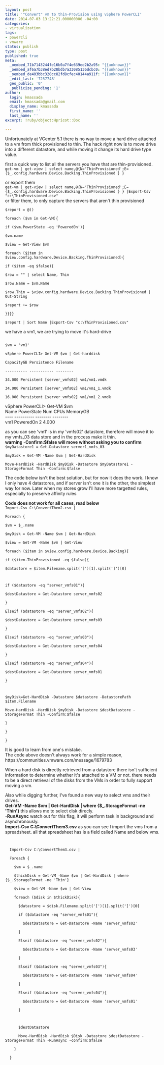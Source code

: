 ```yaml
---
layout: post
title: '"Convert" vm to thin-Provision using vSphere PowerCLI'
date: 2014-07-03 13:22:21.000000000 -04:00
categories:
- virtualization
tags:
- powercli
- vmware
status: publish
type: post
published: true
meta:
  _oembed_71b7143244fe16b0a7f4e639ee2b2a95: "{{unknown}}"
  _oembed_af6a7b38ed7b28bdb7a33085136dcbc0: "{{unknown}}"
  _oembed_de403bbc320cc82fd8cfec40144a911f: "{{unknown}}"
  _edit_last: '7257748'
  geo_public: '0'
  _publicize_pending: '1'
author:
  login: kmassada
  email: kmassada@gmail.com
  display_name: kmassada
  first_name: ''
  last_name: ''
excerpt: !ruby/object:Hpricot::Doc

---
```

<p>Unfortunately at VCenter 5.1 there is no way to move a hard drive attached to a vm from thick provisioned to thin. The hack right now is to move drive into a different datastore, and while moving it change its hard drive type value.</p>
<p>first a quick way to list all the servers you have that are thin-provisioned.<br />
<code>get-vm | get-view | select name,@{N='ThinProvisioned';E={$_.config.hardware.Device.Backing.ThinProvisioned } }</code></p>
<p>or export them<br />
<code>get-vm | get-view | select name,@{N='ThinProvisioned';E={$_.config.hardware.Device.Backing.ThinProvisioned } } |Export-Csv "c:\ThinProvisioned.csv"</code><br />
or filter them, to only capture the servers that aren't thin provisioned</p>
<p><code>$report = @()<br />
foreach ($vm in Get-VM){<br />
if ($vm.PowerState -eq 'PoweredOn'){<br />
$vm.name<br />
$view = Get-View $vm<br />
foreach ($item in $view.config.hardware.Device.Backing.ThinProvisioned){<br />
if ($item -eq $false){<br />
$row = "" | select Name, Thin<br />
$row.Name = $vm.Name<br />
$row.Thin = $view.config.hardware.Device.Backing.ThinProvisioned | Out-String<br />
$report += $row<br />
}}}}<br />
$report | Sort Name |Export-Csv "c:\ThinProvisioned.csv"</code></p>
<p>we have a vm1, we are trying to move it's hard-drive<br />
<code><br />
$vm = 'vm1'<br />
vSphere PowerCLI&gt; Get-VM $vm | Get-harddisk<br />
CapacityGB Persistence Filename<br />
---------- ----------- --------<br />
34.000 Persistent [server_vmfs02] vm1/vm1.vmdk<br />
34.000 Persistent [server_vmfs02] vm1/vm1_1.vmdk<br />
16.000 Persistent [server_vmfs02] vm1/vm1_2.vmdk</code></p>
<p>vSphere PowerCLI&gt; Get-VM $vm<br />
Name PowerState Num CPUs MemoryGB<br />
---- ---------- -------- --------<br />
vm1 PoweredOn 2 4.000</p>
<p>as you can see 'vm1' is in my 'vmfs02' datastore, therefore will move it to my vmfs_03 data store and in the process make it thin.<br />
<strong>warning -Confirm:$false will move without asking you to confirm</strong><br />
<code>$myDatastore1 = Get-Datastore server1_vmfs_03<br />
$myDisk = Get-VM -Name $vm | Get-HardDisk<br />
Move-HardDisk -HardDisk $myDisk -Datastore $myDatastore1 -StorageFormat Thin -Confirm:$false</code></p>
<p>The code below isn't the best solution, but for now it does the work. I know I only have 4 datastores, and if server isn't one it is the other, the simplest way for now. Later when my stores grow I'll have more targetted rules, especially to preserve affinity rules</p>
<p><strong>Code does not work for all cases, read below </strong><br />
<code>Import-Csv C:\ConvertThem2.csv |<br />
Foreach {<br />
$vm = $_.name<br />
$myDisk = Get-VM -Name $vm | Get-HardDisk<br />
$view = Get-VM -Name $vm | Get-View<br />
foreach ($item in $view.config.hardware.Device.Backing){<br />
if ($item.ThinProvisioned -eq $false){<br />
$datastore = $item.Filename.split('[')[1].split(']')[0]</p>
<p>if ($datastore -eq "server_vmfs01"){<br />
$destDatastore = Get-Datastore server_vmfs02<br />
}<br />
Elseif ($datastore -eq "server_vmfs02"){<br />
$destDatastore = Get-Datastore server_vmfs03<br />
}<br />
Elseif ($datastore -eq "server_vmfs03"){<br />
$destDatastore = Get-Datastore server_vmfs04<br />
}<br />
Elseif ($datastore -eq "server_vmfs04"){<br />
$destDatastore = Get-Datastore server_vmfs01<br />
}</p>
<p>$myDisk=Get-HardDisk -Datastore $datastore -DatastorePath $item.Filename<br />
Move-HardDisk -HardDisk $myDisk -Datastore $destDatastore -StorageFormat Thin -Confirm:$false<br />
}<br />
}<br />
}</code></p>
<p>It is good to learn from one's mistake.<br />
The code above doesn't always work for a simple reason,<br />
https://communities.vmware.com/message/1679783 </p>
<p>When a hard disk is directly retrieved from a datastore there isn't sufficient information to determine whether it's attached to a VM or not. there needs to be a direct retrieval of the disks from the VMs in order to fully support moving a vm. </p>
<p>Also while digging further, I've found a new way to select vms and their drives.<br />
<strong>Get-VM -Name $vm | Get-HardDisk | where {$_.StorageFormat -ne 'Thin'} </strong> this allows me to select disk direcly.<br />
<strong>-RunAsync</strong> watch out for this flag, it will perform task in background and asynchronously.<br />
<strong>Import-Csv C:\ConvertThem3.csv</strong> as you can see I import the vms from a spreadsheet. all that spreadsheet has is a field called Name and below vms.</p>
<p><code><br />
  Import-Csv C:\ConvertThem3.csv |<br />
  Foreach {<br />
    $vm = $_.name<br />
    $thickDisk = Get-VM -Name $vm | Get-HardDisk | where {$_.StorageFormat -ne 'Thin'}<br />
    $view = Get-VM -Name $vm | Get-View<br />
    foreach ($disk in $thickDisk){<br />
      $datastore = $disk.Filename.split('[')[1].split(']')[0]<br />
      if ($datastore -eq "server_vmfs01"){<br />
        $destDatastore = Get-Datastore -Name 'server_vmfs02'<br />
      }<br />
      Elseif ($datastore -eq "server_vmfs02"){<br />
        $destDatastore = Get-Datastore -Name 'server_vmfs03'<br />
      }<br />
      Elseif ($datastore -eq "server_vmfs03"){<br />
        $destDatastore = Get-Datastore -Name 'server_vmfs04'<br />
      }<br />
      Elseif ($datastore -eq "server_vmfs04"){<br />
        $destDatastore = Get-Datastore -Name 'server_vmfs01'<br />
      }</p>
<p>      $destDatastore<br />
      Move-HardDisk -HardDisk $Disk -Datastore $destDatastore -StorageFormat Thin -RunAsync -confirm:$false<br />
    }<br />
  }<br />
</code></p>
